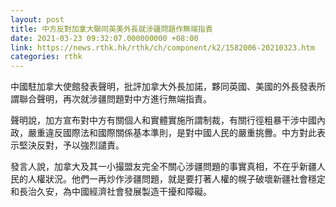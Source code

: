 ```yaml
---
layout: post
title: 中方反對加拿大聯同英美外長就涉疆問題作無端指責
date: 2021-03-23 09:32:07.000000000 +08:00
link: https://news.rthk.hk/rthk/ch/component/k2/1582006-20210323.htm
categories: rthk
---
```


中國駐加拿大使館發表聲明，批評加拿大外長加諾，夥同英國、美國的外長發表所謂聯合聲明，再次就涉疆問題對中方進行無端指責。

聲明說，加方宣布對中方有關個人和實體實施所謂制裁，有關行徑粗暴干涉中國內政，嚴重違反國際法和國際關係基本準則，是對中國人民的嚴重挑釁。中方對此表示堅決反對，予以強烈譴責。

發言人說，加拿大及其一小撮盟友完全不關心涉疆問題的事實真相，不在乎新疆人民的人權狀況。他們一再炒作涉疆問題，就是要打著人權的幌子破壞新疆社會穩定和長治久安，為中國經濟社會發展製造干擾和障礙。
